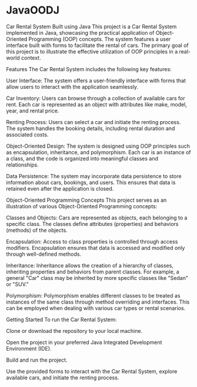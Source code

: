 # JavaOODJ
Car Rental System Built using Java
This project is a Car Rental System implemented in Java, showcasing the practical application of Object-Oriented Programming (OOP) concepts. The system features a user interface built with forms to facilitate the rental of cars. The primary goal of this project is to illustrate the effective utilization of OOP principles in a real-world context.

Features
The Car Rental System includes the following key features:

User Interface: The system offers a user-friendly interface with forms that allow users to interact with the application seamlessly.

Car Inventory: Users can browse through a collection of available cars for rent. Each car is represented as an object with attributes like make, model, year, and rental price.

Renting Process: Users can select a car and initiate the renting process. The system handles the booking details, including rental duration and associated costs.

Object-Oriented Design: The system is designed using OOP principles such as encapsulation, inheritance, and polymorphism. Each car is an instance of a class, and the code is organized into meaningful classes and relationships.

Data Persistence: The system may incorporate data persistence to store information about cars, bookings, and users. This ensures that data is retained even after the application is closed.

Object-Oriented Programming Concepts
This project serves as an illustration of various Object-Oriented Programming concepts:

Classes and Objects: Cars are represented as objects, each belonging to a specific class. The classes define attributes (properties) and behaviors (methods) of the objects.

Encapsulation: Access to class properties is controlled through access modifiers. Encapsulation ensures that data is accessed and modified only through well-defined methods.

Inheritance: Inheritance allows the creation of a hierarchy of classes, inheriting properties and behaviors from parent classes. For example, a general "Car" class may be inherited by more specific classes like "Sedan" or "SUV."

Polymorphism: Polymorphism enables different classes to be treated as instances of the same class through method overriding and interfaces. This can be employed when dealing with various car types or rental scenarios.

Getting Started
To run the Car Rental System:

Clone or download the repository to your local machine.

Open the project in your preferred Java Integrated Development Environment (IDE).

Build and run the project.

Use the provided forms to interact with the Car Rental System, explore available cars, and initiate the renting process.
